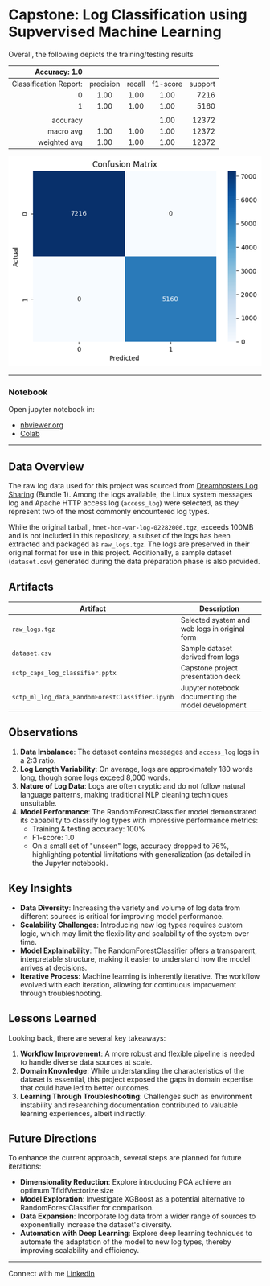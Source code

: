 # Capstone: Log Classification using Supvervised Machine Learning

Overall, the following depicts the training/testing results


|          Accuracy: 1.0 |           |        |          |         |
|-----------------------:|:---------:|:------:|:--------:|--------:|
| Classification Report: | precision | recall | f1-score | support |
|                      0 |   1.00    |  1.00  |   1.00   |    7216 |
|                      1 |   1.00    |  1.00  |   1.00   |    5160 |
|                        |           |        |          |         |
|               accuracy |           |        |   1.00   |   12372 |
|              macro avg |   1.00    |  1.00  |   1.00   |   12372 |
|           weighted avg |   1.00    |  1.00  |   1.00   |   12372 |


![Classifier Confusion Matrix](assets/confusion_matrix.png)

---
### Notebook
Open jupyter notebook in:
- [nbviewer.org](https://nbviewer.org/github/fc510/sctp-caps-log-classifier/blob/main/sctp_ml_log_data_RandomForestClassifier.ipynb)
- [Colab](https://colab.research.google.com/github/fc510/sctp-caps-log-classifier/blob/main/sctp_ml_log_data_RandomForestClassifier.ipynb)

***
## Data Overview

The raw log data used for this project was sourced from [Dreamhosters Log Sharing](https://log-sharing.dreamhosters.com) (Bundle 1). Among the logs available, the Linux system messages log and Apache HTTP access log (`access_log`) were selected, as they represent two of the most commonly encountered log types.

While the original tarball, `hnet-hon-var-log-02282006.tgz`, exceeds 100MB and is not included in this repository, a subset of the logs has been extracted and packaged as `raw_logs.tgz`. The logs are preserved in their original format for use in this project. Additionally, a sample dataset (`dataset.csv`) generated during the data preparation phase is also provided.

## Artifacts

| Artifact                              | Description                                      |
|---------------------------------------|--------------------------------------------------|
| `raw_logs.tgz`                        | Selected system and web logs in original form    |
| `dataset.csv`                         | Sample dataset derived from logs                 |
| `sctp_caps_log_classifier.pptx`       | Capstone project presentation deck               |
| `sctp_ml_log_data_RandomForestClassifier.ipynb` | Jupyter notebook documenting the model development |

## Observations

1. **Data Imbalance**: The dataset contains messages and `access_log` logs in a 2:3 ratio.
2. **Log Length Variability**: On average, logs are approximately 180 words long, though some logs exceed 8,000 words.
3. **Nature of Log Data**: Logs are often cryptic and do not follow natural language patterns, making traditional NLP cleaning techniques unsuitable.
4. **Model Performance**: The RandomForestClassifier model demonstrated its capability to classify log types with impressive performance metrics:
   - Training & testing accuracy: 100%
   - F1-score: 1.0
   - On a small set of "unseen" logs, accuracy dropped to 76%, highlighting potential limitations with generalization (as detailed in the Jupyter notebook).

## Key Insights

- **Data Diversity**: Increasing the variety and volume of log data from different sources is critical for improving model performance.
- **Scalability Challenges**: Introducing new log types requires custom logic, which may limit the flexibility and scalability of the system over time.
- **Model Explainability**: The RandomForestClassifier offers a transparent, interpretable structure, making it easier to understand how the model arrives at decisions.
- **Iterative Process**: Machine learning is inherently iterative. The workflow evolved with each iteration, allowing for continuous improvement through troubleshooting.

## Lessons Learned

Looking back, there are several key takeaways:

1. **Workflow Improvement**: A more robust and flexible pipeline is needed to handle diverse data sources at scale.
2. **Domain Knowledge**: While understanding the characteristics of the dataset is essential, this project exposed the gaps in domain expertise that could have led to better outcomes.
3. **Learning Through Troubleshooting**: Challenges such as environment instability and researching documentation contributed to valuable learning experiences, albeit indirectly.

## Future Directions

To enhance the current approach, several steps are planned for future iterations:

- **Dimensionality Reduction**: Explore introducing PCA achieve an optimum TfidfVectorize size
- **Model Exploration**: Investigate XGBoost as a potential alternative to RandomForestClassifier for comparison.
- **Data Expansion**: Incorporate log data from a wider range of sources to exponentially increase the dataset's diversity.
- **Automation with Deep Learning**: Explore deep learning techniques to automate the adaptation of the model to new log types, thereby improving scalability and efficiency.


***
Connect with me [LinkedIn](https://www.linkedin.com/in/franklinchui/) 


